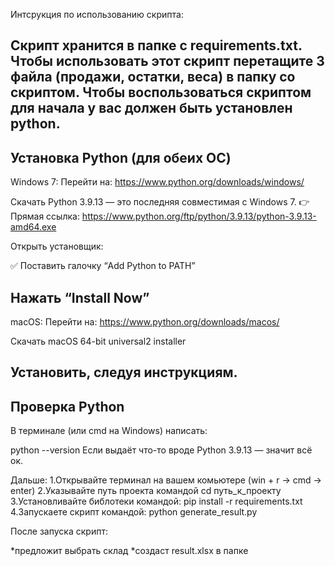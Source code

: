 Интсрукция по использованию скрипта:

Скрипт хранится в папке с requirements.txt. Чтобы использовать этот скрипт перетащите 3 файла (продажи, остатки, веса) в папку со скриптом.
Чтобы воспользоваться скриптом для начала у вас должен быть установлен python. 
-----------------------------------
Установка Python (для обеих ОС)
-----------------------------------
Windows 7:
Перейти на: https://www.python.org/downloads/windows/

Скачать Python 3.9.13 — это последняя совместимая с Windows 7.
👉 Прямая ссылка:
https://www.python.org/ftp/python/3.9.13/python-3.9.13-amd64.exe

Открыть установщик:

✅ Поставить галочку “Add Python to PATH”

Нажать “Install Now”
-----------------------------------
macOS:
Перейти на: https://www.python.org/downloads/macos/

Скачать macOS 64-bit universal2 installer

Установить, следуя инструкциям.
-----------------------------------
Проверка Python
-----------------------------------
В терминале (или cmd на Windows) написать:

python --version
Если выдаёт что-то вроде Python 3.9.13 — значит всё ок.


Дальше:
1.Открывайте терминал на вашем комьютере (win + r -> cmd -> enter)
2.Указывайте путь проекта командой cd путь_к_проекту
3.Установливайте библотеки командой: pip install -r requirements.txt
4.Запускаете скрипт командой: python generate_result.py

После запуска скрипт:

*предложит выбрать склад
*создаст result.xlsx в папке
